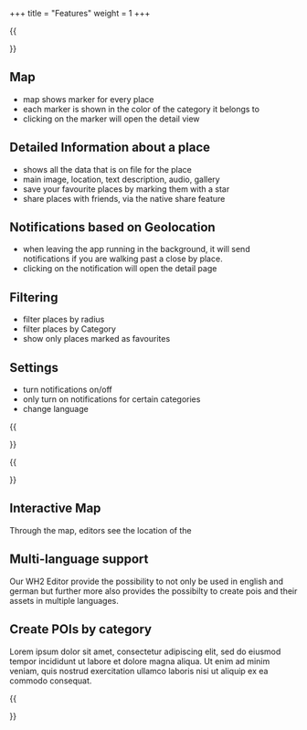 +++
title = "Features"
weight = 1
+++

{{<section title="App">}}

## Map

-   map shows marker for every place
-   each marker is shown in the color of the category it belongs to
-   clicking on the marker will open the detail view

## Detailed Information about a place

-   shows all the data that is on file for the place
-   main image, location, text description, audio, gallery
-   save your favourite places by marking them with a star
-   share places with friends, via the native share feature

## Notifications based on Geolocation

-   when leaving the app running in the background, it will send notifications if you are walking past a close by place.
-   clicking on the notification will open the detail page

## Filtering

-   filter places by radius
-   filter places by Category
-   show only places marked as favourites

## Settings

-   turn notifications on/off
-   only turn on notifications for certain categories
-   change language

{{</section>}}

{{<section title="Editor">}}


## Interactive Map
Through the map, editors see the location of the 

## Multi-language support
Our WH2 Editor provide the possibility to not only be used in english and german but further more also provides the possibilty to create pois and their assets in multiple languages.

## Create POIs by category

Lorem ipsum dolor sit amet, consectetur adipiscing elit, sed do eiusmod tempor incididunt ut labore et dolore magna aliqua. Ut enim ad minim veniam, quis nostrud exercitation ullamco laboris nisi ut aliquip ex ea commodo consequat.

{{</section>}}
